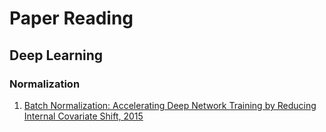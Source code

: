 # Paper Reading

## Deep Learning

### Normalization

1. [Batch Normalization: Accelerating Deep Network Training by Reducing Internal Covariate Shift, 2015](https://arxiv.org/pdf/1502.03167.pdf)
